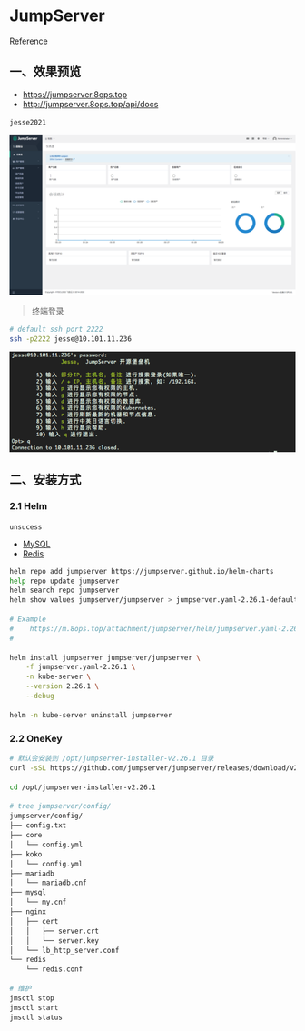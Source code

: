 # JumpServer

[Reference](https://www.jumpserver.org/index.html)

## 一、效果预览

- https://jumpserver.8ops.top
- http://jumpserver.8ops.top/api/docs

`jesse2021`

![dashboard](../images/jumpserver/console.png)

> 终端登录

```bash
# default ssh port 2222
ssh -p2222 jesse@10.101.11.236
```

![dashboard](../images/jumpserver/shell.png)



## 二、安装方式

### 2.1 Helm

`unsucess`

- [MySQL](/kubernetes/21-mysql.md)
- [Redis](/kubernetes/24-redis.md)


```bash
helm repo add jumpserver https://jumpserver.github.io/helm-charts
help repo update jumpserver
helm search repo jumpserver
helm show values jumpserver/jumpserver > jumpserver.yaml-2.26.1-default

# Example
#    https://m.8ops.top/attachment/jumpserver/helm/jumpserver.yaml-2.26.1
# 

helm install jumpserver jumpserver/jumpserver \
    -f jumpserver.yaml-2.26.1 \
    -n kube-server \
    --version 2.26.1 \
    --debug

helm -n kube-server uninstall jumpserver
```



### 2.2 OneKey

```bash
# 默认会安装到 /opt/jumpserver-installer-v2.26.1 目录
curl -sSL https://github.com/jumpserver/jumpserver/releases/download/v2.26.1/quick_start.sh | bash

cd /opt/jumpserver-installer-v2.26.1

# tree jumpserver/config/
jumpserver/config/
├── config.txt
├── core
│   └── config.yml
├── koko
│   └── config.yml
├── mariadb
│   └── mariadb.cnf
├── mysql
│   └── my.cnf
├── nginx
│   ├── cert
│   │   ├── server.crt
│   │   └── server.key
│   └── lb_http_server.conf
└── redis
    └── redis.conf
    
# 维护
jmsctl stop 
jmsctl start 
jmsctl status
```









